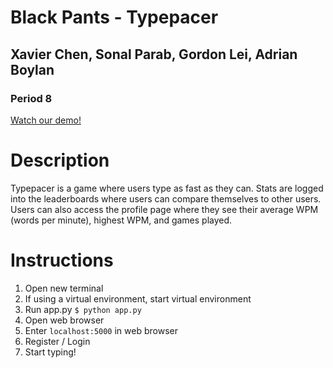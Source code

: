 # Black Pants - Typepacer
## Xavier Chen, Sonal Parab, Gordon Lei, Adrian Boylan
### Period 8
[Watch our demo!](https://youtu.be/Mth7vzNTDOE)

# Description
Typepacer is a game where users type as fast as they can. Stats are logged into the leaderboards where users can compare themselves to other users. Users can also access the profile page where they see their average WPM (words per minute), highest WPM, and games played.

# Instructions
1. Open new terminal
2. If using a virtual environment, start virtual environment
3. Run app.py `$ python app.py`
4. Open web browser
5. Enter `localhost:5000` in web browser
6. Register / Login
7. Start typing!
